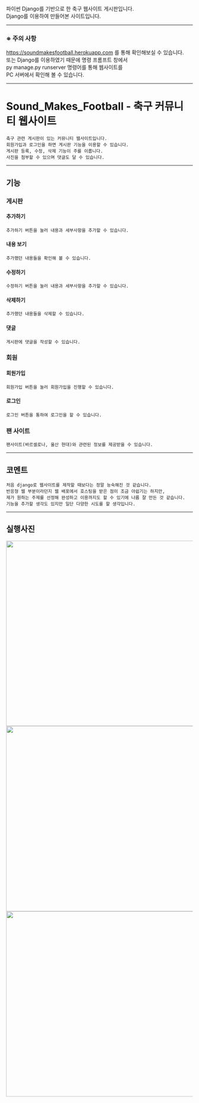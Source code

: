 파이썬 Django를 기반으로 한 축구 웹사이트 게시판입니다.   
Django를 이용하여 만들어본 사이트입니다.   
***
### ※ 주의 사항
https://soundmakesfootball.herokuapp.com 를 통해 확인해보실 수 있습니다.   
또는 Django를 이용하였기 때문에 명령 프롬프트 창에서    
py manage.py runserver 명령어를 통해 웹사이트를   
PC 서버에서 확인해 볼 수 있습니다.   
***
# Sound_Makes_Football - 축구 커뮤니티 웹사이트
    축구 관련 게시판이 있는 커뮤니티 웹사이트입니다.     
    회원가입과 로그인을 하면 게시판 기능을 이용할 수 있습니다.    
    게시판 등록, 수정, 삭제 기능이 주를 이룹니다.    
    사진을 첨부할 수 있으며 댓글도 달 수 있습니다.
***
##  기능
### 게시판
#### 추가하기
    추가하기 버튼을 눌러 내용과 세부사항을 추가할 수 있습니다.   
#### 내용 보기
    추가했던 내용들을 확인해 볼 수 있습니다.   
#### 수정하기
    수정하기 버튼을 눌러 내용과 세부사항을 추가할 수 있습니다.   
#### 삭제하기
    추가했던 내용들을 삭제할 수 있습니다.   
#### 댓글
    게시판에 댓글을 작성할 수 있습니다.   
### 회원
#### 회원가입
    회원가입 버튼을 눌러 회원가입을 진행할 수 있습니다.   
#### 로그인
    로그인 버튼을 통하여 로그인을 할 수 있습니다.
### 팬 사이트
    팬사이트(바르셀로나, 울산 현대)와 관련된 정보를 제공받을 수 있습니다.
***
## 코멘트
    처음 django로 웹사이트를 제작할 때보다는 정말 능숙해진 것 같습니다.   
    반응형 웹 부분이라던지 웹 배포에서 호스팅을 받은 점이 조금 아쉽기는 하지만,   
    제가 원하는 주제를 선정해 완성하고 이용까지도 할 수 있기에 나름 잘 만든 것 같습니다.   
    기능을 추가할 생각도 있지만 일단 다양한 시도를 할 생각입니다.   
***
## 실행사진
<img src="https://user-images.githubusercontent.com/63716450/126036634-2cd7bc5f-46d2-4b95-a74e-790f721ff540.PNG"  width="900" height="500">
<img src="https://user-images.githubusercontent.com/63716450/126036636-36e6a49c-5d15-45e0-92fe-ca9bf2c4e32b.PNG"  width="900" height="500">
<img src="https://user-images.githubusercontent.com/63716450/126036637-6fccdcf7-e100-4899-8e7b-e95aae74d71b.PNG"  width="900" height="500">